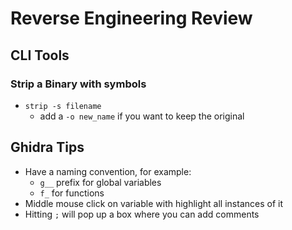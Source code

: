# Reverse Engineering Review

## CLI Tools

### Strip a Binary with symbols
* `strip -s filename`
    * add a `-o new_name` if you want to keep the original

## Ghidra Tips
* Have a naming convention, for example:
    * `g__` prefix for global variables
    * `f_` for functions
* Middle mouse click on variable with highlight all instances of it
* Hitting `;` will pop up a box where you can add comments
